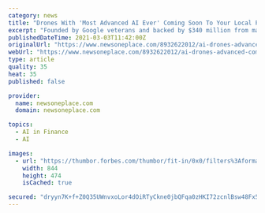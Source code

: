```yaml
---
category: news
title: "Drones With 'Most Advanced AI Ever' Coming Soon To Your Local Police Department"
excerpt: "Founded by Google veterans and backed by $340 million from major VCs, Skydio is creating drones that seem straight out of science fiction—and they could"
publishedDateTime: 2021-03-03T11:42:00Z
originalUrl: "https://www.newsoneplace.com/8932622012/ai-drones-advanced-coming-local-police-department"
webUrl: "https://www.newsoneplace.com/8932622012/ai-drones-advanced-coming-local-police-department"
type: article
quality: 35
heat: 35
published: false

provider:
  name: newsoneplace.com
  domain: newsoneplace.com

topics:
  - AI in Finance
  - AI

images:
  - url: "https://thumbor.forbes.com/thumbor/fit-in/0x0/filters%3Aformat%28jpg%29/https://specials-images.forbesimg.com/imageserve/603eb4ddbb5bd4874594e226/0x0.jpg?cropX1=0&cropX2=842&cropY1=0&cropY2=474"
    width: 844
    height: 474
    isCached: true

secured: "dryyn7K+f+Z0Q35UWnvxoLor4dOiRTyCkne0jbQFqa0zHKI72zcnlBsw48Fx5kUU0/LjrwD4LAYlQBI0XAWyhzfLO0hWdzgDPirQJ7Hd2yM3O6KJmKtXMKg4aJOXv+NQXf4+lSUKQuWKZXg6OqvKJ81hn4VruZffYUG+WxEGHDGqqXmWI9Cp/l75qLeWIiiIxt7jvtoo64WBPd4ehejwvE8KI9YWVmm0GgKr5vEFlnh46kB24uqpxrGW6PODyxguAc+Xuwm3YKalzJxYf4qS0gH+gMjdvP30QYPGORd5qItY8CeQ6sjb+CLSEAGvTrU4kJtweWgcD4qRxJFPnVe6zgAws1aaIolHirpQ7FcaOSc=;hasMu0LBcJxZIk2qrt6AzA=="
---
```


